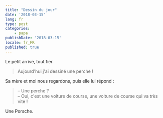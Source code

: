 ```yaml
---
title: "Dessin du jour"
date: '2018-03-15'
lang: fr
type: post
categories:
    - papa
publishDate: '2018-03-15'
locale: fr_FR
published: true
---
```


Le petit arrive, tout fier.

> Aujourd'hui j'ai dessiné une perche !

<!-- more -->

Sa mère et moi nous regardons, puis elle lui répond :

> – Une perche ?  
> – Oui, c'est une voiture de course, une voiture de course qui va très vite !

Une Porsche.
